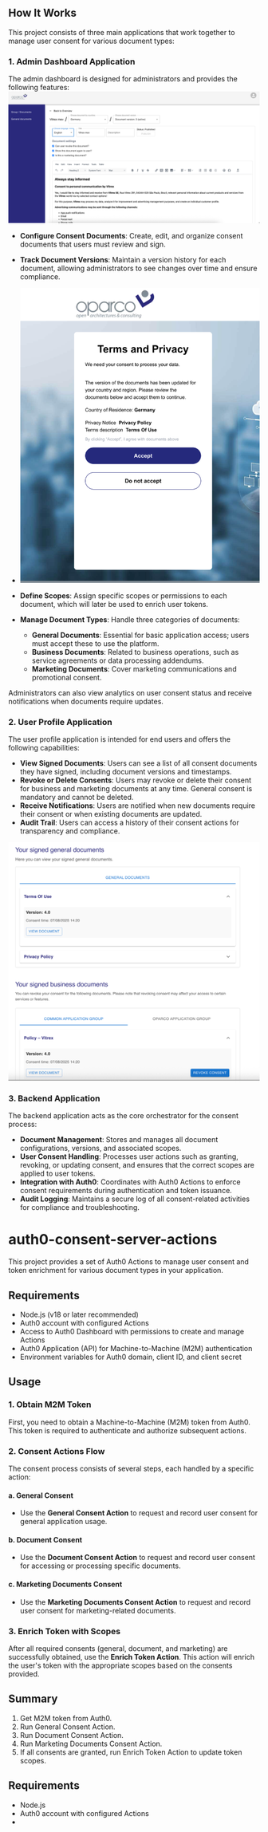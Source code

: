 ## How It Works

This project consists of three main applications that work together to manage user consent for various document types:

### 1. Admin Dashboard Application

The admin dashboard is designed for administrators and provides the following features:
![img.png](edit-page.png)
- **Configure Consent Documents**: Create, edit, and organize consent documents that users must review and sign.
- **Track Document Versions**: Maintain a version history for each document, allowing administrators to see changes over time and ensure compliance.

- ![img.png](img.png)

- **Define Scopes**: Assign specific scopes or permissions to each document, which will later be used to enrich user tokens.
- **Manage Document Types**: Handle three categories of documents:
    - **General Documents**: Essential for basic application access; users must accept these to use the platform.
    - **Business Documents**: Related to business operations, such as service agreements or data processing addendums.
    - **Marketing Documents**: Cover marketing communications and promotional consent.

Administrators can also view analytics on user consent status and receive notifications when documents require updates.

### 2. User Profile Application

The user profile application is intended for end users and offers the following capabilities:

- **View Signed Documents**: Users can see a list of all consent documents they have signed, including document versions and timestamps.
- **Revoke or Delete Consents**: Users may revoke or delete their consent for business and marketing documents at any time. General consent is mandatory and cannot be deleted.
- **Receive Notifications**: Users are notified when new documents require their consent or when existing documents are updated.
- **Audit Trail**: Users can access a history of their consent actions for transparency and compliance.

![img.png](profile.png)

### 3. Backend Application

The backend application acts as the core orchestrator for the consent process:

- **Document Management**: Stores and manages all document configurations, versions, and associated scopes.
- **User Consent Handling**: Processes user actions such as granting, revoking, or updating consent, and ensures that the correct scopes are applied to user tokens.
- **Integration with Auth0**: Coordinates with Auth0 Actions to enforce consent requirements during authentication and token issuance.
- **Audit Logging**: Maintains a secure log of all consent-related activities for compliance and troubleshooting.

# auth0-consent-server-actions

This project provides a set of Auth0 Actions to manage user consent and token enrichment for various document types in your application.


## Requirements

- Node.js (v18 or later recommended)
- Auth0 account with configured Actions
- Access to Auth0 Dashboard with permissions to create and manage Actions
- Auth0 Application (API) for Machine-to-Machine (M2M) authentication
- Environment variables for Auth0 domain, client ID, and client secret

## Usage

### 1. Obtain M2M Token

First, you need to obtain a Machine-to-Machine (M2M) token from Auth0. This token is required to authenticate and authorize subsequent actions.

### 2. Consent Actions Flow

The consent process consists of several steps, each handled by a specific action:

#### a. General Consent

- Use the **General Consent Action** to request and record user consent for general application usage.

#### b. Document Consent

- Use the **Document Consent Action** to request and record user consent for accessing or processing specific documents.

#### c. Marketing Documents Consent

- Use the **Marketing Documents Consent Action** to request and record user consent for marketing-related documents.

### 3. Enrich Token with Scopes

After all required consents (general, document, and marketing) are successfully obtained, use the **Enrich Token Action**. This action will enrich the user's token with the appropriate scopes based on the consents provided.

## Summary

1. Get M2M token from Auth0.
2. Run General Consent Action.
3. Run Document Consent Action.
4. Run Marketing Documents Consent Action.
5. If all consents are granted, run Enrich Token Action to update token scopes.

## Requirements

- Node.js
- Auth0 account with configured Actions
- 